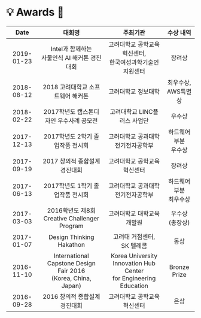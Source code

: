 # :bulb: Awards :tada:

| Date | 대회명 | 주최기관 | 수상 내역 |
|:----:|:------:|:-------:|:--------:|
|2019-01-23|Intel과 함께하는<br/>사물인식 AI 해커톤 경진대회|고려대학교 공학교육혁신센터,<br/>한국여성과학기술인지원센터|장려상|
|2018-08-12|2018 고려대학교 소프트웨어 해커톤|고려대학교 정보대학|최우수상,<br/>AWS특별상|
|2018-02-22|2017학년도 캡스톤디자인 우수사례 공모전|고려대학교 LINC플러스 사업단|우수상|
|2017-12-13|2017학년도 2학기 졸업작품 전시회|고려대학교 공과대학 전기전자공학부|하드웨어 부분<br/>우수상|
|2017-09-19|2017 창의적 종합설계 경진대회|고려대학교 공학교육혁신센터|장려상|
|2017-06-13|2017학년도 1학기 졸업작품 전시회|고려대학교 공과대학 전기전자공학부|하드웨어 부분<br/>최우수상|
|2017-03-03|2016학년도 제8회<br/>Creative Challenger Program|고려대학교 대학교육개발원|우수상<br/>(총장상)|
|2017-01-07|Design Thinking Hakathon|고려대 거점센터,<br/>SK 텔레콤|동상|
|2016-11-10|International<br/>Capstone Design Fair 2016<br/>(Korea, China, Japan)|Korea University<br/>Innovation Hub Center<br/>for Engineering Education|Bronze<br/>Prize|
|2016-09-28|2016 창의적 종합설계 경진대회|고려대학교 공학교육혁신센터|은상
